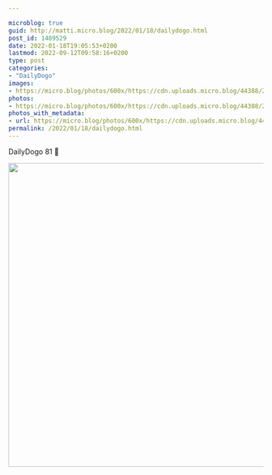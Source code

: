 ```yaml
---

microblog: true
guid: http://matti.micro.blog/2022/01/18/dailydogo.html
post_id: 1489529
date: 2022-01-18T19:05:53+0200
lastmod: 2022-09-12T09:58:16+0200
type: post
categories:
- "DailyDogo"
images:
- https://micro.blog/photos/600x/https://cdn.uploads.micro.blog/44388/2022/0ab888f36f.jpg
photos:
- https://micro.blog/photos/600x/https://cdn.uploads.micro.blog/44388/2022/0ab888f36f.jpg
photos_with_metadata:
- url: https://micro.blog/photos/600x/https://cdn.uploads.micro.blog/44388/2022/0ab888f36f.jpg
permalink: /2022/01/18/dailydogo.html
---
```

DailyDogo 81 🐶

<img src="https://micro.blog/photos/600x/https://blog.martin-haehnel.de/uploads/2022/0ab888f36f.jpg" width="600" height="600" alt="" />
